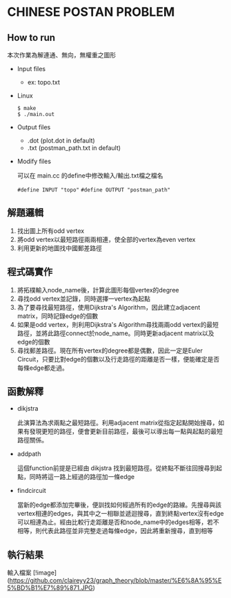 # CHINESE POSTAN PROBLEM 

## How to run
本次作業為解連通、無向，無權重之圖形
* Input files 
    * ex: topo.txt
* Linux
    ```
    $ make 
    $ ./main.out
    ```
* Output files
    * .dot (plot.dot in default)
    * .txt (postman_path.txt in default)
* Modify files

  可以在 main.cc 的define中修改輸入/輸出.txt檔之檔名

    `#define INPUT "topo"`
    `#define OUTPUT "postman_path"`
    
## 解題邏輯    
   1. 找出圖上所有odd vertex
   2. 將odd vertex以最短路徑兩兩相連，使全部的vertex為even vertex
   3. 利用更新的地圖找中國郵差路徑
        
## 程式碼實作
   1. 將拓樸輸入node_name後，計算此圖形每個vertex的degree
   2. 尋找odd vertex並記錄，同時選擇一vertex為起點
   3. 為了要尋找最短路徑，使用Dijkstra's Algorithm，因此建立adjacent matrix，同時記錄edge的個數
   4. 如果是odd vertex，則利用Dijkstra's Algorithm尋找兩兩odd vertex的最短路徑，並將此路徑connect於node_name。同時更新adjacent matrix以及edge的個數
   5. 尋找郵差路徑。現在所有vertex的degree都是偶數，因此一定是Euler Circuit，只要比對edge的個數以及行走路徑的距離是否一樣，便能確定是否每條edge都走過。
   
## 函數解釋
* dikjstra

   此演算法為求兩點之最短路徑。利用adjacent matrix從指定起點開始搜尋，如果有發現更短的路徑，便會更新目前路徑，最後可以導出每一點與起點的最短路徑關係。
* addpath

   這個function前提是已經由 dikjstra 找到最短路徑。從終點不斷往回搜尋到起點，同時將這一路上經過的路徑加一條edge
* findcircuit

   當新的edge都添加完畢後，便訓找如何經過所有的edge的路線。先搜尋與該vertex相連的edges，與其中之一相聯並遞迴搜尋，直到終點vertex沒有edge可以相連為止。經由比較行走距離是否和node_name中的edges相等，若不相等，則代表此路徑並非完整走過每條edge，因此將重新搜尋，直到相等

## 執行結果
輸入檔案
[!image] (https://github.com/claireyy23/graph_theory/blob/master/%E6%8A%95%E5%BD%B1%E7%89%871.JPG)
